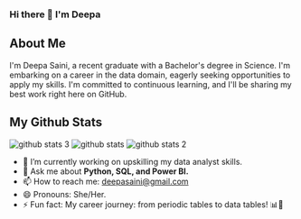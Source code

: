 ### Hi there 👋 I'm Deepa 

## About Me
I'm Deepa Saini, a recent graduate with a Bachelor's degree in Science. I'm embarking on a career in the data domain, eagerly seeking opportunities to apply my skills. I'm committed to continuous learning, and I'll be sharing my best work right here on GitHub.



## My Github Stats
![github stats 3](https://github-readme-stats.vercel.app/api?username=deepa1922)
![github stats](https://github-readme-streak-stats.herokuapp.com/?user=deepa1922)
![github stats 2](https://github-readme-stats.vercel.app/api/top-langs/?username=deepa1922)




- 🔭 I’m currently working on upskilling my data analyst skills. 
- 💬 Ask me about **Python, SQL, and Power BI.**
- 📫 How to reach me: deepasaini@gmail.com
- 😄 Pronouns: She/Her.
- ⚡ Fun fact: My career journey: from periodic tables to data tables! 📊🧪


